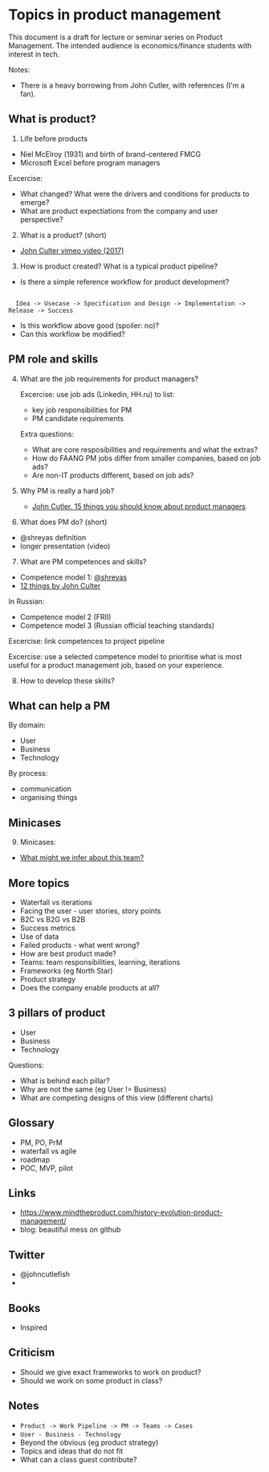# Topics in product management

This document is a draft for lecture or seminar series on Product Management.
The intended audience is economics/finance students with interest in tech.

Notes:

- There is a heavy borrowing from John Cutler, with references (I'm a fan).

## What is product?

1. Life before products 

  - Niel McElroy (1931) and birth of brand-centered FMCG
  - Microsoft Excel before program managers

  Excercise:

  - What changed? What were the drivers and conditions for products to emerge?
  - What are product expectiations from the company and user perspective?

2. What is a product? (short)

  - [John Culter vimeo video (2017)](https://vimeo.com/248503272)

3. How is product created? What is a typical product pipeline?

  - Is there a simple reference workflow for product development?

```

  Idea -> Usecase -> Specification and Design -> Implementation -> Release -> Success

```

  - Is this workflow above good (spoiler: no)?
  - Can this workflow be modified?
 
## PM role and skills

4. What are the job requirements for product managers?

   Excercise: use job ads (Linkedin, HH.ru) to list:

   - key job responsibilities for PM 
   - PM candidate requirements

   Extra questions:

   - What are core resposibilities and requirements and what the extras? 
   - How do FAANG PM jobs differ from smaller companies, based on job ads?
   - Are non-IT products different, based on job ads?

5. Why PM is really a hard job?

   - [John Cutler. 15 things you should know about product managers](https://medium.com/@johnpcutler/15-things-you-should-know-about-product-managers-f488513d246)

6. What does PM do? (short)

  - @shreyas definition
  - longer presentation (video)

7. What are PM competences and skills?

  - Competence model 1: [@shreyas](https://twitter.com/shreyas/status/1282690821335027713?s=20)
  - [12 things by John Culter](https://medium.com/@johnpcutler/12-core-competencies-for-product-managers-8d5744f91bd)

  In Russian:

  - Competence model 2 (FRII)
  - Competence model 3 (Russian official teaching standards)

  Excercise: link competences to project pipeline

  Excercise: use a selected competence model to prioritise 
             what is most useful for a product management job, 
             based on your experience.

8. How to develop these skills?

## What can help a PM

By domain:

- User
- Business
- Technology

By process:

- communication
- organising things

## Minicases 

9. Minicases:

  - [What might we infer about this team?](https://twitter.com/johncutlefish/status/1433294005589053444?s=20)

    
## More topics

- Waterfall vs iterations
- Facing the user - user stories, story points
- B2C vs B2G vs B2B 
- Success metrics
- Use of data
- Failed products - what went wrong?
- How are best product made?
- Teams: team responsibilities, learning, iterations
- Frameworks (eg North Star)
- Product strategy
- Does the company enable products at all?

3 pillars of product
--------------------

- User
- Business
- Technology

Questions:

- What is behind each pillar?
- Why are not the same (eg User != Business)
- What are competing designs of this view (different charts)

Glossary
--------

- PM, PO, PrM
- waterfall vs agile
- roadmap
- POC, MVP, pilot

Links
-----

- https://www.mindtheproduct.com/history-evolution-product-management/
- blog: beautiful mess on github

Twitter
-------

- @johncutlefish
- 

Books
-----

- Inspired

Criticism
---------

- Should we give exact frameworks to work on product?
- Should we work on some product in class?

Notes
-----

- `Product -> Work Pipeline -> PM -> Teams -> Cases`
- `User - Business - Technology`
- Beyond the obvious (eg product strategy)
- Topics and ideas that do not fit
- What can a class guest contribute? 
